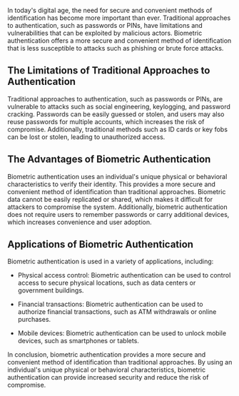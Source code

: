 
In today's digital age, the need for secure and convenient methods of identification has become more important than ever. Traditional approaches to authentication, such as passwords or PINs, have limitations and vulnerabilities that can be exploited by malicious actors. Biometric authentication offers a more secure and convenient method of identification that is less susceptible to attacks such as phishing or brute force attacks.

The Limitations of Traditional Approaches to Authentication
-----------------------------------------------------------

Traditional approaches to authentication, such as passwords or PINs, are vulnerable to attacks such as social engineering, keylogging, and password cracking. Passwords can be easily guessed or stolen, and users may also reuse passwords for multiple accounts, which increases the risk of compromise. Additionally, traditional methods such as ID cards or key fobs can be lost or stolen, leading to unauthorized access.

The Advantages of Biometric Authentication
------------------------------------------

Biometric authentication uses an individual's unique physical or behavioral characteristics to verify their identity. This provides a more secure and convenient method of identification than traditional approaches. Biometric data cannot be easily replicated or shared, which makes it difficult for attackers to compromise the system. Additionally, biometric authentication does not require users to remember passwords or carry additional devices, which increases convenience and user adoption.

Applications of Biometric Authentication
----------------------------------------

Biometric authentication is used in a variety of applications, including:

* Physical access control: Biometric authentication can be used to control access to secure physical locations, such as data centers or government buildings.

* Financial transactions: Biometric authentication can be used to authorize financial transactions, such as ATM withdrawals or online purchases.

* Mobile devices: Biometric authentication can be used to unlock mobile devices, such as smartphones or tablets.

In conclusion, biometric authentication provides a more secure and convenient method of identification than traditional approaches. By using an individual's unique physical or behavioral characteristics, biometric authentication can provide increased security and reduce the risk of compromise.
